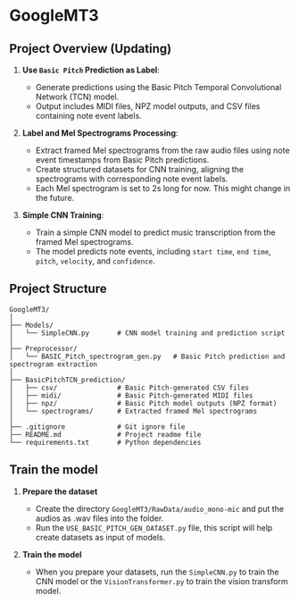 # GoogleMT3



## Project Overview (Updating)

1. **Use ``` Basic Pitch ``` Prediction as Label**:
   - Generate predictions using the Basic Pitch Temporal Convolutional Network (TCN) model.
   - Output includes MIDI files, NPZ model outputs, and CSV files containing note event labels.

2. **Label and Mel Spectrograms Processing**:
   - Extract framed Mel spectrograms from the raw audio files using note event timestamps from Basic Pitch predictions.
   - Create structured datasets for CNN training, aligning the spectrograms with corresponding note event labels.
   - Each Mel spectrogram is set to 2s long for now. This might change in the future.

3. **Simple CNN Training**:   
   - Train a simple CNN model to predict music transcription from the framed Mel spectrograms.
   - The model predicts note events, including ```start time```, ```end time```, ```pitch```, ```velocity```, and ```confidence```.

## Project Structure


```plaintext
GoogleMT3/
│
├── Models/
│   └── SimpleCNN.py       # CNN model training and prediction script
│
├── Preprocessor/
│   └── BASIC_Pitch_spectrogram_gen.py   # Basic Pitch prediction and spectrogram extraction
│
├── BasicPitchTCN_prediction/
│   ├── csv/               # Basic Pitch-generated CSV files
│   ├── midi/              # Basic Pitch-generated MIDI files
│   ├── npz/               # Basic Pitch model outputs (NPZ format)
│   └── spectrograms/      # Extracted framed Mel spectrograms
│
├── .gitignore             # Git ignore file
├── README.md              # Project readme file
└── requirements.txt       # Python dependencies
```

## Train the model

1. **Prepare the dataset**
   - Create the directory `GoogleMT3/RawData/audio_mono-mic` and put the audios as .wav files into the folder.
   - Run the `USE_BASIC_PITCH_GEN_DATASET.py` file, this script will help create datasets as input of models.

2. **Train the model**
   - When you prepare your datasets, run the `SimpleCNN.py` to train the CNN model or the `VisionTransformer.py` to
   train the vision transform model.
